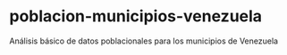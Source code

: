 # poblacion-municipios-venezuela
Análisis básico de datos poblacionales para los municipios de Venezuela 
